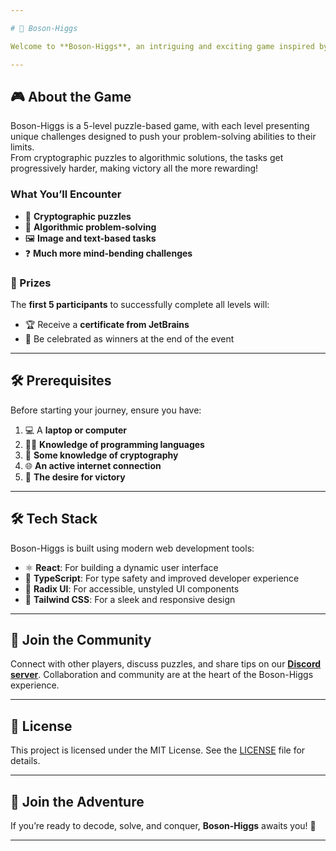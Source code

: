 ```yaml
---

# 🌌 Boson-Higgs  

Welcome to **Boson-Higgs**, an intriguing and exciting game inspired by the spirit of the mysterious Cicada 3301 puzzles. Are you ready to challenge your mind and test your skills in cryptography and programming? If yes, then dive into the adventure where the code is your key to unravel the mysteries!  

---
```


## 🎮 About the Game  

Boson-Higgs is a 5-level puzzle-based game, with each level presenting unique challenges designed to push your problem-solving abilities to their limits.  
From cryptographic puzzles to algorithmic solutions, the tasks get progressively harder, making victory all the more rewarding!  

### What You’ll Encounter  
- 🔐 **Cryptographic puzzles**  
- 🤖 **Algorithmic problem-solving**  
- 🖼️ **Image and text-based tasks**  
- ❓ **Much more mind-bending challenges**  

### 💎 Prizes  
The **first 5 participants** to successfully complete all levels will:  
- 🏆 Receive a **certificate from JetBrains**  
- 🎉 Be celebrated as winners at the end of the event  

---

## 🛠️ Prerequisites  

Before starting your journey, ensure you have:  
1. 💻 A **laptop or computer**  
2. 🧑‍💻 **Knowledge of programming languages**  
3. 🔑 **Some knowledge of cryptography**  
4. 🌐 **An active internet connection**  
5. 💪 **The desire for victory**  

---

## 🛠️ Tech Stack  

Boson-Higgs is built using modern web development tools:  
- ⚛️ **React**: For building a dynamic user interface  
- 📜 **TypeScript**: For type safety and improved developer experience  
- 🧩 **Radix UI**: For accessible, unstyled UI components  
- 🎨 **Tailwind CSS**: For a sleek and responsive design  

---

## 💬 Join the Community  

Connect with other players, discuss puzzles, and share tips on our [**Discord server**](https://discord.gg/2gKEUxvF). Collaboration and community are at the heart of the Boson-Higgs experience.  

---

## 📄 License  

This project is licensed under the MIT License. See the [LICENSE](./LICENSE) file for details.  

---

## 🎉 Join the Adventure  

If you’re ready to decode, solve, and conquer, **Boson-Higgs** awaits you! 🌟  

--- 

